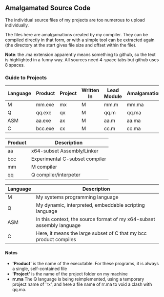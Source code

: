 ## Amalgamated Source Code

The individual source files of my projects are too numerous to upload individually.

The files here are amalgamations created by my compiler. They can be compiled directly in that form, or with a simple tool can be extracted again (the directory at the start gives file size and offset within the file).

**Note**: the .ma extension apparently means something to github, so the text is highlighted in a funny way. All sources need 4-space tabs but github uses 8 spaces.

### Guide to Projects

Language | Product  | Project | Written In | Lead Module | Amalgamation
--- | --- | --- | --- | --- | ---
M |  mm.exe | mx |  M  | mm.m | mm.ma 
Q |  qq.exe | qx |  M  | qq.m | qq.ma
ASM |  aa.exe |  ax  | M |  aa.m | aa.ma
C |  bcc.exe | cx |  M  | cc.m | cc.ma


Product | Description
--- | ---
aa | x64-subset Assembly/Linker
bcc | Experimental C-subset compiler 
mm | M compiler
qq | Q compiler/interpeter

Language | Description
--- | ---
M | My systems programming language
Q | My dynamic, interpreted, embeddable scripting language
ASM | In this context, the source format of my x64-subset assembly language
C  | Here, it means the large subset of C that my bcc product compiles

#### Notes

* **'Product'** is the name of the executable. For these programs, it is always a single, self-contained file
* **'Project'** is the name of the project folder on my machine
* **rr.ma** The Q language is being reimplemented, using a temporary project name of 'rx', and here a file name of rr.ma to void a clash with qq.ma. 
